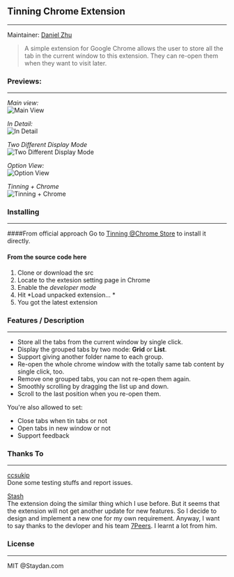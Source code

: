 ## Tinning Chrome Extension
---
Maintainer: [Daniel Zhu](https://github.com/DanielZhu)

> A simple extension for Google Chrome allows the user to store all the tab in the current window to this extension. They can re-open them when they want to visit later. 

### Previews:
---
*Main view:*  
![Main View](http://www.staydan.com/sweet/static/imgs/tinning/release_preview_1.png)

*In Detail:*  
![In Detail](http://www.staydan.com/sweet/static/imgs/tinning/release_preview_2.png)

*Two Different Display Mode*  
![Two Different Display Mode](http://www.staydan.com/sweet/static/imgs/tinning/release_preview_3.png)

*Option View:*  
![Option View](http://www.staydan.com/sweet/static/imgs/tinning/release_preview_4.png)

*Tinning + Chrome*  
![Tinning + Chrome](http://www.staydan.com/sweet/static/imgs/tinning/release_preview_5.png)

### Installing
---
####From official approach
Go to [Tinning @Chrome Store](https://chrome.google.com/webstore/detail/tinning/moemebbgcnbmdpnjiaijefhoahhikmec) to install it directly.

#### From the source code here
1. Clone or download the src
2. Locate to the extesion setting page in Chrome
3. Enable the *developer mode*
4. Hit *Load unpacked extension... * 
5. You got the latest extension

### Features / Description
---
- Store all the tabs from the current window by single click.
- Display the grouped tabs by two mode: **Grid** or **List**.
- Support giving another folder name to each group.
- Re-open the whole chrome window with the totally same tab content by single click, too.
- Remove one grouped tabs, you can not re-open them again.
- Smoothly scrolling by dragging the list up and down.
- Scroll to the last position when you re-open them.

You're also allowed to set:

- Close tabs when tin tabs or not
- Open tabs in new window or not
- Support feedback

### Thanks To
---
[ccsukip](https://github.com/ccsukip)  
Done some testing stuffs and report issues.

[Stash](http://shenchao.im/2011/06/03/stash-coming-my-first-chrome-extensions/index.html)  
The extension doing the similar thing which I use before. But it seems that the extension will not get another update for new features. So I decide to design and implement a new one for my own requirement. 
Anyway, I want to say thanks to the devloper and his team [7Peers](http://www.7peers.com/). I learnt a lot from him.


### License
---
MIT @Staydan.com
